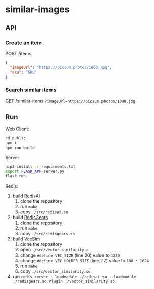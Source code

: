 # similar-images

## API

### Create an item
POST /items
```json
{
  "imageUrl": "https://picsum.photos/1000.jpg",
  "sku": "SKU"
}
```

### Search similar items
GET /similar-items
```?imageUrl=https://picsum.photos/1000.jpg```

## Run

Web Client:
```bash
cd public
npm i
npm run build 
```

Server:
```bash
pip3 install -r requirments.txt
export FLASK_APP=server.py
flask run
```

Redis:
1. build [RedisAI](https://github.com/RedisAI/RedisAI)
    1. clone the repository
    2. run `make`
    3. copy `./src/redisai.so`
2. build [RedisGears](https://github.com/RedisAI/RedisGears)
    1. clone the repository
    2. run `make`
    3. copy `./src/redisgears.so`
3. build [VecSim](https://github.com/RedisGears/VecSim)
    1. clone the repository
    2. open `./src/vector_similarity.c`
    3. change `#define VEC_SIZE` (line 20) value to `1280`
    4. change `#define VEC_HOLDER_SIZE` (line 22) value to `100 * 1024`
    5. run `make`
    6. copy `./src/vector_similarity.so`
4. run ```redis-server --loadmodule ./redisai.so --loadmodule ./redisgears.so Plugin ./vector_similarity.so```
